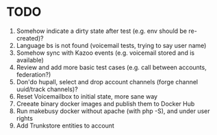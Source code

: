 # TODO

1. Somehow indicate a dirty state after test (e.g. env should be re-created)?
2. Language bs is not found (voicemail tests, trying to say user name)
4. Somehow sync with Kazoo events (e.g. voicemail stored and is available)
5. Review and add more basic test cases (e.g. call between accounts, federation?)
6. Don'do hupall, select and drop account channels (forge channel uuid/track channels)?
7. Reset Voicemailbox to initial state, more sane way
9. Creeate binary docker images and publish them to Docker Hub
10. Run makebusy docker without apache (with php -S), and under user rights
11. Add Trunkstore entities to account
